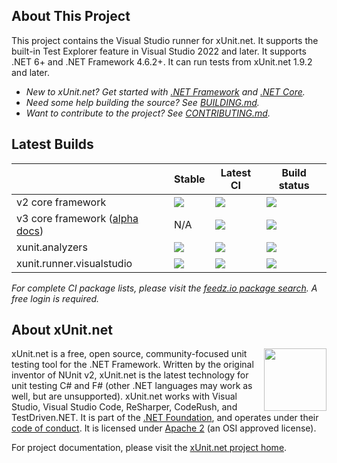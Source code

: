 ## About This Project

This project contains the Visual Studio runner for xUnit.net. It supports the built-in Test Explorer feature in Visual Studio 2022 and later. It supports .NET 6+ and .NET Framework 4.6.2+. It can run tests from xUnit.net 1.9.2 and later.

* _New to xUnit.net? Get started with [.NET Framework](https://xunit.net/docs/getting-started/netfx/visual-studio) and [.NET Core](https://xunit.net/docs/getting-started/netcore/cmdline)._
* _Need some help building the source? See [BUILDING.md](BUILDING.md)._
* _Want to contribute to the project? See [CONTRIBUTING.md](https://github.com/xunit/.github/tree/main/CONTRIBUTING.md)._

## Latest Builds

| &nbsp; | Stable | Latest CI | Build status |
| ------ | ------ | --------- | ------------ |
| v2 core framework | [![](https://img.shields.io/nuget/v/xunit.svg?logo=nuget)](https://www.nuget.org/packages/xunit) | [![](https://img.shields.io/badge/endpoint.svg?url=https%3A%2F%2Ff.feedz.io%2Fxunit%2Fxunit%2Fshield%2Fxunit%2Flatest)](https://feedz.io/org/xunit/repository/xunit/packages/xunit) | [![](https://img.shields.io/endpoint.svg?url=https%3A%2F%2Factions-badge.atrox.dev%2Fxunit%2Fxunit%2Fbadge%3Fref%3Dv2&amp;label=build)](https://github.com/xunit/xunit/actions/workflows/push-v2.yaml) |
| v3 core framework ([alpha docs](https://xunit.net/docs/v3-alpha)) | N/A | [![](https://img.shields.io/badge/endpoint.svg?url=https%3A%2F%2Ff.feedz.io%2Fxunit%2Fxunit%2Fshield%2Fxunit.v3%2Flatest)](https://feedz.io/org/xunit/repository/xunit/packages/xunit.v3) | [![](https://img.shields.io/endpoint.svg?url=https%3A%2F%2Factions-badge.atrox.dev%2Fxunit%2Fxunit%2Fbadge%3Fref%3Dmain&amp;label=build)](https://github.com/xunit/xunit/actions/workflows/push-main.yaml) |
| xunit.analyzers | [![](https://img.shields.io/nuget/v/xunit.analyzers.svg?logo=nuget)](https://www.nuget.org/packages/xunit.analyzers) | [![](https://img.shields.io/badge/endpoint.svg?url=https%3A%2F%2Ff.feedz.io%2Fxunit%2Fxunit%2Fshield%2Fxunit.analyzers%2Flatest)](https://feedz.io/org/xunit/repository/xunit/packages/xunit.analyzers) | [![](https://img.shields.io/endpoint.svg?url=https%3A%2F%2Factions-badge.atrox.dev%2Fxunit%2Fxunit.analyzers%2Fbadge%3Fref%3Dmain&amp;label=build)](https://github.com/xunit/xunit.analyzers/actions/workflows/push-main.yaml) |
| xunit.runner.visualstudio | [![](https://img.shields.io/nuget/v/xunit.runner.visualstudio.svg?logo=nuget)](https://www.nuget.org/packages/xunit.analyzers) | [![](https://img.shields.io/badge/endpoint.svg?url=https%3A%2F%2Ff.feedz.io%2Fxunit%2Fxunit%2Fshield%2Fxunit.runner.visualstudio%2Flatest)](https://feedz.io/org/xunit/repository/xunit/packages/xunit.runner.visualstudio) | [![](https://img.shields.io/endpoint.svg?url=https%3A%2F%2Factions-badge.atrox.dev%2Fxunit%2Fvisualstudio.xunit%2Fbadge%3Fref%3Dmain&amp;label=build)](https://github.com/xunit/visualstudio.xunit/actions/workflows/push-main.yaml) |

*For complete CI package lists, please visit the [feedz.io package search](https://feedz.io/org/xunit/repository/xunit/search). A free login is required.*

## About xUnit.net

[<img align="right" width="100px" src="https://raw.githubusercontent.com/xunit/media/main/dotnet-foundation.svg" />](https://dotnetfoundation.org/projects/project-detail/xunit)

xUnit.net is a free, open source, community-focused unit testing tool for the .NET Framework. Written by the original inventor of NUnit v2, xUnit.net is the latest technology for unit testing C# and F# (other .NET languages may work as well, but are unsupported). xUnit.net works with Visual Studio, Visual Studio Code, ReSharper, CodeRush, and TestDriven.NET. It is part of the [.NET Foundation](https://www.dotnetfoundation.org/), and operates under their [code of conduct](https://www.dotnetfoundation.org/code-of-conduct). It is licensed under [Apache 2](https://opensource.org/licenses/Apache-2.0) (an OSI approved license).

For project documentation, please visit the [xUnit.net project home](https://xunit.net/).
